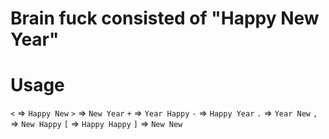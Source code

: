 # Brain fuck consisted of "Happy New Year"

# Usage
`<` => `Happy New`
`>` =>  `New Year`
`+` => `Year Happy`
`-` => `Happy Year`
`.` => `Year New`
`,` => `New Happy`
`[` => `Happy Happy`
`]` => `New New`
